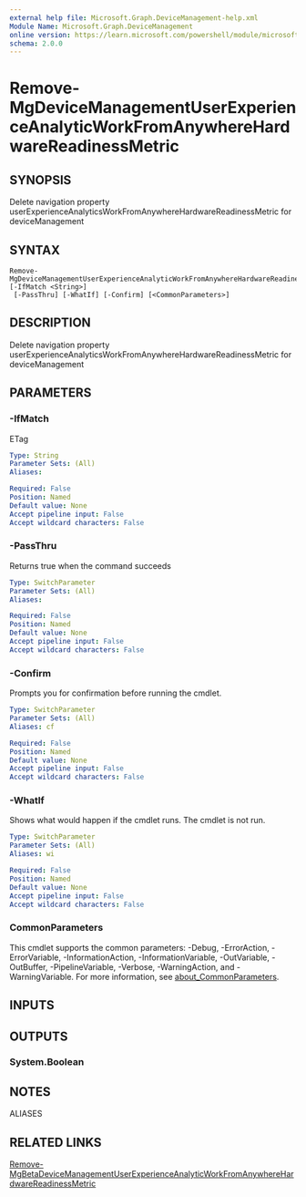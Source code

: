 ```yaml
---
external help file: Microsoft.Graph.DeviceManagement-help.xml
Module Name: Microsoft.Graph.DeviceManagement
online version: https://learn.microsoft.com/powershell/module/microsoft.graph.devicemanagement/remove-mgdevicemanagementuserexperienceanalyticworkfromanywherehardwarereadinessmetric
schema: 2.0.0
---
```


# Remove-MgDeviceManagementUserExperienceAnalyticWorkFromAnywhereHardwareReadinessMetric

## SYNOPSIS
Delete navigation property userExperienceAnalyticsWorkFromAnywhereHardwareReadinessMetric for deviceManagement

## SYNTAX

```
Remove-MgDeviceManagementUserExperienceAnalyticWorkFromAnywhereHardwareReadinessMetric [-IfMatch <String>]
 [-PassThru] [-WhatIf] [-Confirm] [<CommonParameters>]
```

## DESCRIPTION
Delete navigation property userExperienceAnalyticsWorkFromAnywhereHardwareReadinessMetric for deviceManagement

## PARAMETERS

### -IfMatch
ETag

```yaml
Type: String
Parameter Sets: (All)
Aliases:

Required: False
Position: Named
Default value: None
Accept pipeline input: False
Accept wildcard characters: False
```

### -PassThru
Returns true when the command succeeds

```yaml
Type: SwitchParameter
Parameter Sets: (All)
Aliases:

Required: False
Position: Named
Default value: None
Accept pipeline input: False
Accept wildcard characters: False
```

### -Confirm
Prompts you for confirmation before running the cmdlet.

```yaml
Type: SwitchParameter
Parameter Sets: (All)
Aliases: cf

Required: False
Position: Named
Default value: None
Accept pipeline input: False
Accept wildcard characters: False
```

### -WhatIf
Shows what would happen if the cmdlet runs.
The cmdlet is not run.

```yaml
Type: SwitchParameter
Parameter Sets: (All)
Aliases: wi

Required: False
Position: Named
Default value: None
Accept pipeline input: False
Accept wildcard characters: False
```

### CommonParameters
This cmdlet supports the common parameters: -Debug, -ErrorAction, -ErrorVariable, -InformationAction, -InformationVariable, -OutVariable, -OutBuffer, -PipelineVariable, -Verbose, -WarningAction, and -WarningVariable. For more information, see [about_CommonParameters](http://go.microsoft.com/fwlink/?LinkID=113216).

## INPUTS

## OUTPUTS

### System.Boolean
## NOTES

ALIASES

## RELATED LINKS
[Remove-MgBetaDeviceManagementUserExperienceAnalyticWorkFromAnywhereHardwareReadinessMetric](/powershell/module/Microsoft.Graph.Beta.DeviceManagement/Remove-MgDeviceManagementUserExperienceAnalyticWorkFromAnywhereHardwareReadinessMetric?view=graph-powershell-beta)

